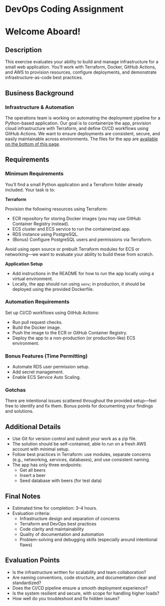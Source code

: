 # DevOps Coding Assignment

# Welcome Aboard!

## Description

This exercise evaluates your ability to build and manage infrastructure for a small web application. You’ll work with Terraform, Docker, GitHub Actions, and AWS to provision resources, configure deployments, and demonstrate infrastructure-as-code best practices.

## Business Background

### Infrastructure & Automation

The operations team is working on automating the deployment pipeline for a Python-based application. Our goal is to containerize the app, provision cloud infrastructure with Terraform, and define CI/CD workflows using GitHub Actions. We want to ensure deployments are consistent, secure, and easily maintainable across environments. The files for the app are [available on the bottom of this page](https://www.notion.so/DevOps-Coding-Assignment-21b34639248580998262d4c876a107cf?pvs=21). 

## Requirements

### Minimum Requirements

You’ll find a small Python application and a Terraform folder already included. Your task is to:

**Terraform**

Provision the following resources using Terraform:

- ECR repository for storing Docker images (you may use GitHub Container Registry instead).
- ECS cluster and ECS service to run the containerized app.
- RDS instance using PostgreSQL.
- (Bonus) Configure PostgreSQL users and permissions via Terraform.

Avoid using open source or prebuilt Terraform modules for ECS or networking—we want to evaluate your ability to build these from scratch.

**Application Setup**

- Add instructions in the README for how to run the app locally using a virtual environment.
- Locally, the app should run using `venv`; in production, it should be deployed using the provided Dockerfile.

### Automation Requirements

Set up CI/CD workflows using GitHub Actions:

- Run pull request checks.
- Build the Docker image.
- Push the image to the ECR or GitHub Container Registry.
- Deploy the app to a non-production (or production-like) ECS environment.

### Bonus Features (Time Permitting)

- Automate RDS user permission setup.
- Add secret management.
- Enable ECS Service Auto Scaling.

### Gotchas

There are intentional issues scattered throughout the provided setup—feel free to identify and fix them. Bonus points for documenting your findings and solutions.

## Additional Details

- Use Git for version control and submit your work as a zip file.
- The solution should be self-contained, able to run on a fresh AWS account with minimal setup.
- Follow best practices in Terraform: use modules, separate concerns (e.g., networking, services, databases), and use consistent naming.
- The app has only three endpoints:
    - Get all beers
    - Insert a beer
    - Seed database with beers (for test data)

## Final Notes

- Estimated time for completion: 3–4 hours.
- Evaluation criteria:
    - Infrastructure design and separation of concerns
    - Terraform and DevOps best practices
    - Code clarity and maintainability
    - Quality of documentation and automation
    - Problem-solving and debugging skills (especially around intentional flaws)

## Evaluation Points

- Is the infrastructure written for scalability and team collaboration?
- Are naming conventions, code structure, and documentation clear and standardized?
- Does the CI/CD pipeline ensure a smooth deployment experience?
- Is the system resilient and secure, with scope for handling higher loads?
- How well do you troubleshoot and fix hidden issues?